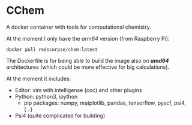 # CChem
A docker container with tools for computational chemistry.

At the moment I only have the *arm64* version (from Raspberry Pi):

```
docker pull redscorpse/chem:latest
```
The Dockerfile is for being able to build the image also on ***amd64*** architectures (which could be more effective for big calculations).


At the moment it includes:
- Editor: vim with intelligense (coc) and other plugins
- Python: python3, ipython
    - pip packages: numpy, matplotlib, pandas, tensorflow, pyscf, psi4, (...)
- Psi4 (quite complicated for building)

